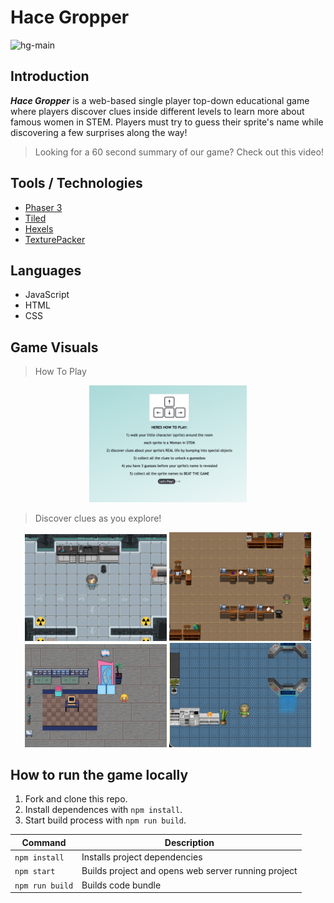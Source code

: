 # Hace Gropper

![hg-main](https://user-images.githubusercontent.com/95086147/161856610-7f18d948-c9c1-4364-b127-7f7195e94bcc.gif)

## Introduction
*__Hace Gropper__* is a web-based single player top-down educational game where players discover clues inside different levels to learn more about famous women in STEM.  Players must try to guess their sprite's name while discovering a few surprises along the way!

>Looking for a 60 second summary of our game? Check out this video!

## Tools / Technologies
* [Phaser 3](https://phaser.io/)
* [Tiled](https://www.mapeditor.org/)
* [Hexels](https://marmoset.co/hexels/)
* [TexturePacker](https://www.codeandweb.com/texturepacker)

## Languages
* JavaScript
* HTML
* CSS

## Game Visuals

>How To Play
<p align="center">
    <img width=50% src="public/assets/images/readme/how-to-play.png">
</p>

>Discover clues as you explore!
<p align="center">
    <img width=45% src="public/assets/images/readme/scienceSS.png">
    <img width=45% src="public/assets/images/readme/mathSS.png">
    <img width=45% src="public/assets/images/readme/techSS.png">
    <img width=45% src="public/assets/images/readme/engSS.png">
</p>


## How to run the game locally

1. Fork and clone this repo.
2. Install dependences with `npm install`.
3. Start build process with `npm run build`.

| Command | Description |
|---------|-------------|
| `npm install` | Installs project dependencies |
| `npm start` | Builds project and opens web server running project |
| `npm run build` | Builds code bundle |

